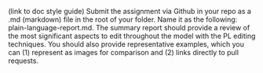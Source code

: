 (link to doc style guide)
Submit the assignment via Github in your repo as a .md (markdown) file in the root of your folder. Name it as the following: plain-language-report.md.
The summary report should provide a review of the most significant aspects to edit throughout the model with the PL editing techniques.
You should also provide representative examples, which you can (1) represent as images for comparison and (2) links directly to pull requests.